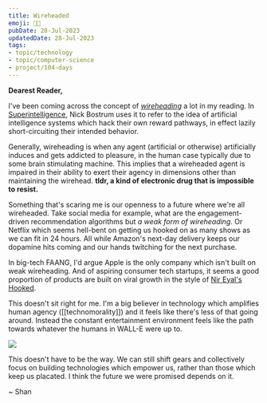 ```yaml
---
title: Wireheaded
emoji: 😵‍💫
pubDate: 28-Jul-2023
updatedDate: 28-Jul-2023
tags:
- topic/technology
- topic/computer-science
- project/104-days
---
```


**Dearest Reader,**

I've been coming across the concept of [_wireheading_](https://en.wikipedia.org/wiki/Wirehead_%28science_fiction%29) a lot in my reading. In [Superintelligence](https://en.wikipedia.org/wiki/Superintelligence:_Paths,_Dangers,_Strategies), Nick Bostrum uses it to refer to the idea of artificial intelligence systems which hack their own reward pathways, in effect lazily short-circuiting their intended behavior.

Generally, wireheading is when any agent (artificial or otherwise) artificially induces and gets addicted to pleasure, in the human case typically due to some brain stimulating machine. This implies that a wireheaded agent is impaired in their ability to exert their agency in dimensions other than maintaining the wirehead. **tldr, a kind of electronic drug that is impossible to resist.**

Something that's scaring me is our openness to a future where we're all wireheaded. Take social media for example, what are the engagement-driven recommendation algorithms but _a weak form of wireheading_. Or Netflix which seems hell-bent on getting us hooked on as many shows as we can fit in 24 hours. All while Amazon's next-day delivery keeps our dopamine hits coming and our hands twitching for the next purchase.

In big-tech FAANG, I'd argue Apple is the only company which isn't built on weak wireheading. And of aspiring consumer tech startups, it seems a good proportion of products are built on viral growth in the style of [Nir Eyal's Hooked](https://www.goodreads.com/book/show/22668729-hooked).

This doesn't sit right for me. I'm a big believer in technology which amplifies human agency ([[technomorality]]) and it feels like there's less of that going around. Instead the constant entertainment environment feels like the path towards whatever the humans in WALL-E were up to.

![](https://3.bp.blogspot.com/-JLXRyOvaUuA/VttYksmeHfI/AAAAAAAAAL8/6V9zYqcwtd8/s1600/walle-hoverchair05.jpg)

This doesn't have to be the way. We can still shift gears and collectively focus on building technologies which empower us, rather than those which keep us placated. I think the future we were promised depends on it.

~ Shan

